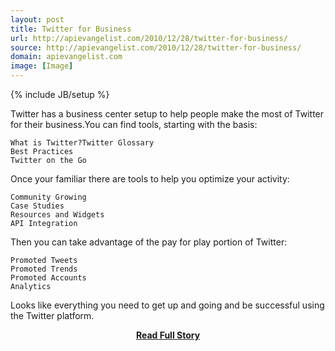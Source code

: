 ```yaml
---
layout: post
title: Twitter for Business
url: http://apievangelist.com/2010/12/28/twitter-for-business/
source: http://apievangelist.com/2010/12/28/twitter-for-business/
domain: apievangelist.com
image: [Image]
---
```

{% include JB/setup %}<p>Twitter has a business center setup to help people make the most of Twitter for their business.You can find tools, starting with the basis:

	What is Twitter?Twitter Glossary
	Best Practices
	Twitter on the Go

Once your familiar there are tools to help you optimize your activity:

	Community Growing
	Case Studies
	Resources and Widgets
	API Integration

Then you can take advantage of the pay for play portion of Twitter:

	Promoted Tweets
	Promoted Trends
	Promoted Accounts
	Analytics

Looks like everything you need to get up and going and be successful using the Twitter platform.</p>
<center><p><a href="http://apievangelist.com/2010/12/28/twitter-for-business/" style='padding:25px; font-sze:18px; font-weight: bold;'>Read Full Story</a></p></center>
